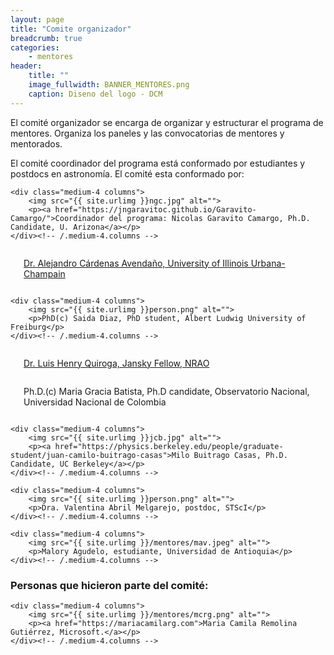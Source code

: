```yaml
---
layout: page
title: "Comite organizador"
breadcrumb: true
categories:
    - mentores
header:
    title: ""
    image_fullwidth: BANNER_MENTORES.png
    caption: Diseno del logo - DCM
---
```


El comité organizador se encarga de organizar y estructurar el programa de mentores. Organiza los
paneles y las convocatorias de mentores y mentorados.

El comité coordinador del programa está conformado por estudiantes y postdocs en
astronomía. El comité esta conformado por:




<div class="row t30">

    <div class="medium-4 columns">
        <img src="{{ site.urlimg }}ngc.jpg" alt="">
        <p><a href="https://jngaravitoc.github.io/Garavito-Camargo/">Coordinador del programa: Nicolas Garavito Camargo, Ph.D. Candidate, U. Arizona</a></p>
    </div><!-- /.medium-4.columns -->

  <div class="medium-4 columns">
        <img src="{{ site.urlimg }}/mentores/aca.jpg" alt="">
        <p><a href="https://alejandroc137.bitbucket.io">Dr. Alejandro Cárdenas Avendaño, University of Illinois Urbana-Champain</a></p>
    </div><!-- /.medium-4.columns -->

    <div class="medium-4 columns">
        <img src="{{ site.urlimg }}person.png" alt="">
        <p>PhD(c) Saida Diaz, PhD student, Albert Ludwig University of Freiburg</p>
    </div><!-- /.medium-4.columns -->
</div><!-- /.row -->

<div class="row t30">

<div class="medium-4 columns">
    <img src="{{ site.urlimg }}lhq.JPG" alt="">
    <p><a href="https://lhquirogan.wixsite.com/lhquirogan"> Dr. Luis Henry Quiroga, Jansky Fellow, NRAO</a></p>
</div><!-- /.medium-4.columns -->

<div class="medium-4 columns">
    <img src="{{ site.urlimg }}person.png" alt="">
    <p>Ph.D.(c) Maria Gracia Batista, Ph.D candidate, Observatorio Nacional, Universidad Nacional de Colombia</p>
</div><!-- /.medium-4.columns -->


    <div class="medium-4 columns">
        <img src="{{ site.urlimg }}jcb.jpg" alt="">
        <p><a href="https://physics.berkeley.edu/people/graduate-student/juan-camilo-buitrago-casas">Milo Buitrago Casas, Ph.D. Candidate, UC Berkeley</a></p>
    </div><!-- /.medium-4.columns -->
</div><!-- /.row -->

<div class="row t30">

    <div class="medium-4 columns">
        <img src="{{ site.urlimg }}person.png" alt="">
        <p>Dra. Valentina Abril Melgarejo, postdoc, STScI</p>
    </div><!-- /.medium-4.columns -->

    <div class="medium-4 columns">
        <img src="{{ site.urlimg }}/mentores/mav.jpeg" alt="">
        <p>Malory Agudelo, estudiante, Universidad de Antioquia</p>
    </div><!-- /.medium-4.columns -->
</div><!-- /.row -->

### Personas que hicieron parte del comité:

<div class="row t30">

    <div class="medium-4 columns">
        <img src="{{ site.urlimg }}/mentores/mcrg.png" alt="">
        <p><a href="https://mariacamilarg.com">Maria Camila Remolina Gutiérrez, Microsoft.</a></p>
    </div><!-- /.medium-4.columns -->


</div><!-- /.row -->
